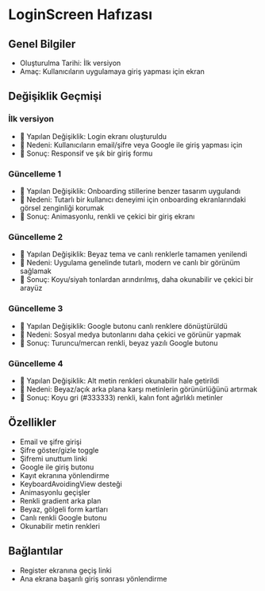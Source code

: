# LoginScreen Hafızası

## Genel Bilgiler
- Oluşturulma Tarihi: İlk versiyon
- Amaç: Kullanıcıların uygulamaya giriş yapması için ekran

## Değişiklik Geçmişi
### İlk versiyon
- 🔄 Yapılan Değişiklik: Login ekranı oluşturuldu
- 📝 Nedeni: Kullanıcıların email/şifre veya Google ile giriş yapması için
- 🎯 Sonuç: Responsif ve şık bir giriş formu

### Güncelleme 1
- 🔄 Yapılan Değişiklik: Onboarding stillerine benzer tasarım uygulandı
- 📝 Nedeni: Tutarlı bir kullanıcı deneyimi için onboarding ekranlarındaki görsel zenginliği korumak
- 🎯 Sonuç: Animasyonlu, renkli ve çekici bir giriş ekranı

### Güncelleme 2
- 🔄 Yapılan Değişiklik: Beyaz tema ve canlı renklerle tamamen yenilendi
- 📝 Nedeni: Uygulama genelinde tutarlı, modern ve canlı bir görünüm sağlamak
- 🎯 Sonuç: Koyu/siyah tonlardan arındırılmış, daha okunabilir ve çekici bir arayüz

### Güncelleme 3
- 🔄 Yapılan Değişiklik: Google butonu canlı renklere dönüştürüldü
- 📝 Nedeni: Sosyal medya butonlarını daha çekici ve görünür yapmak
- 🎯 Sonuç: Turuncu/mercan renkli, beyaz yazılı Google butonu

### Güncelleme 4
- 🔄 Yapılan Değişiklik: Alt metin renkleri okunabilir hale getirildi
- 📝 Nedeni: Beyaz/açık arka plana karşı metinlerin görünürlüğünü artırmak
- 🎯 Sonuç: Koyu gri (#333333) renkli, kalın font ağırlıklı metinler

## Özellikler
- Email ve şifre girişi
- Şifre göster/gizle toggle
- Şifremi unuttum linki
- Google ile giriş butonu
- Kayıt ekranına yönlendirme
- KeyboardAvoidingView desteği
- Animasyonlu geçişler
- Renkli gradient arka plan
- Beyaz, gölgeli form kartları
- Canlı renkli Google butonu
- Okunabilir metin renkleri

## Bağlantılar
- Register ekranına geçiş linki
- Ana ekrana başarılı giriş sonrası yönlendirme 